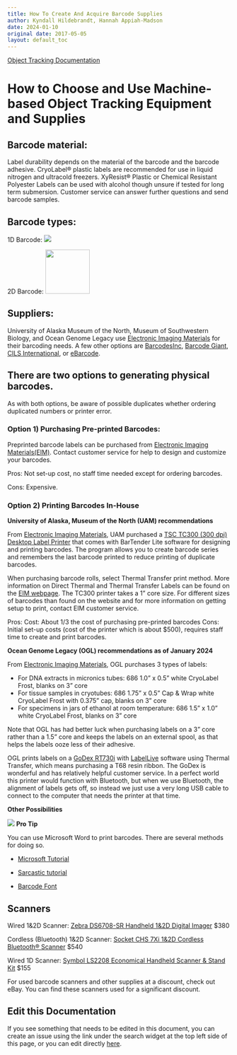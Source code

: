 ```yaml
---
title: How To Create And Acquire Barcode Supplies
author: Kyndall Hildebrandt, Hannah Appiah-Madson
date: 2024-01-10
original date: 2017-05-05
layout: default_toc
---
```


[Object Tracking Documentation](https://handbook.arctosdb.org/documentation/container.html)

# How to Choose and Use Machine-based Object Tracking Equipment and Supplies
 
## Barcode material:
Label durability depends on the material of the barcode and the barcode adhesive. CryoLabel® plastic labels are recommended for use in liquid nitrogen and ultracold freezers. XyResist® Plastic or Chemical Resistant Polyester Labels can be used with alcohol though unsure if tested for long term submersion. Customer service can answer further questions and send barcode samples.

## Barcode types:

1D Barcode: ![](https://raw.githubusercontent.com/ArctosDB/documentation-wiki/gh-pages/images/uploads/1D_2.png)

2D Barcode: <img src="https://raw.githubusercontent.com/ArctosDB/documentation-wiki/gh-pages/images/uploads/2D_2.png" width="100">

## Suppliers:

University of Alaska Museum of the North, Museum of Southwestern Biology, and Ocean Genome Legacy use [Electronic Imaging Materials](http://barcode-labels.com/) for their barcoding needs. A few other options are [BarcodesInc](http://www.barcodesinc.com/), [Barcode Giant](http://www.barcodegiant.com/), [CILS International](http://www.cils-international.com/us/), or [eBarcode](http://www.ebarcode.com/).

## There are two options to generating physical barcodes. 
As with both options, be aware of possible duplicates whether ordering duplicated numbers or printer error. 

### Option 1) Purchasing Pre-printed Barcodes:

Preprinted barcode labels can be purchased from [Electronic Imaging Materials(EIM)](http://barcode-labels.com/). Contact customer service for help to design and customize your barcodes.

Pros: Not set-up cost, no staff time needed except for ordering barcodes.

Cons: Expensive.

### Option 2) Printing Barcodes In-House

**University of Alaska, Museum of the North (UAM) recommendations**

From [Electronic Imaging Materials](http://barcode-labels.com/), UAM purchased a [TSC TC300 (300 dpi) Desktop Label Printer](http://barcode-labels.com/shop/printers/tsc-tc300/) that comes with BarTender Lite software for designing and printing barcodes. The program allows you to create barcode series and remembers the last barcode printed to reduce printing of duplicate barcodes. 

When purchasing barcode rolls, select Thermal Transfer print method. More information on Direct Thermal and Thermal Transfer Labels can be found on the [EIM webpage](http://barcode-labels.com/products/blank-labels/). The TC300 printer takes a 1” core size. For different sizes of barcodes than found on the website and for more information on getting setup to print, contact EIM customer service. 

Pros: Cost: About 1/3 the cost of purchasing pre-printed barcodes
Cons: Initial set-up costs (cost of the printer which is about $500), requires staff time to create and print barcodes.

**Ocean Genome Legacy (OGL) recommendations as of January 2024**

From [Electronic Imaging Materials](http://barcode-labels.com/), OGL purchases 3 types of labels:

 - For DNA extracts in micronics tubes: 686 1.0” x 0.5” white CryoLabel Frost, blanks on 3” core 
 - For tissue samples in cryotubes: 686 1.75” x 0.5” Cap & Wrap white CryoLabel Frost with 0.375” cap, blanks on 3” core 
 - For specimens in jars of ethanol at room temperature: 686 1.5” x 1.0” white CryoLabel Frost, blanks on 3” core 

Note that OGL has had better luck when purchasing labels on a 3” core rather than a 1.5” core and keeps the labels on an external spool, as that helps the labels ooze less of their adhesive.

OGL prints labels on a [GoDex RT730i](https://www.godexprinters.co.uk/desktop/rt730i) with [LabelLive](https://label.live/) software using Thermal Transfer, which means purchasing a T68 resin ribbon. The GoDex is wonderful and has relatively helpful customer service. In a perfect world this printer would function with Bluetooth, but when we use Bluetooth, the alignment of labels gets off, so instead we just use a very long USB cable to connect to the computer that needs the printer at that time.

**Other Possibilities**

![](https://raw.githubusercontent.com/ArctosDB/documentation-wiki/gh-pages/tutorial_images/Bear%20Pro.jpg) **Pro Tip** 

You can use Microsoft Word to print barcodes. There are several methods for doing so.

 - <a href="https://msdn.microsoft.com/en-us/library/hh745903(v=office.12).aspx" target="_blank">Microsoft Tutorial</a>

 - <a href="https://www.clearlyinventory.com/how-to-print-barcodes-with-excel-and-word" target="_blank">Sarcastic tutorial</a>
 
 - <a href="https://github.com/ArctosDB/arctos/issues/1560#issuecomment-396389903" target ="_blank">Barcode Font</a>


## Scanners

Wired 1&2D Scanner: [Zebra DS6708-SR Handheld 1&2D Digital Imager](http://barcode-labels.com/shop/scanners/zebra-ds6708-sr/) $380

Cordless (Bluetooth) 1&2D Scanner: [Socket CHS 7Xi 1&2D Cordless Bluetooth® Scanner](http://barcode-labels.com/shop/scanners/socket-chs-7xi-cordless-97071/) $540

Wired 1D Scanner: [Symbol LS2208 Economical Handheld Scanner & Stand Kit](http://barcode-labels.com/shop/scanners/zebra-ls2208/) $155

For used barcode scanners and other supplies at a discount, check out eBay. You can find these scanners used for a significant discount. 

## Edit this Documentation

If you see something that needs to be edited in this document, you can create an issue using the link under the search widget at the top left side of this page, or you can edit directly <a href="https://github.com/ArctosDB/documentation-wiki/edit/gh-pages/_how_to/Barcode-Supplies.markdown" target="_blank">here</a>.
